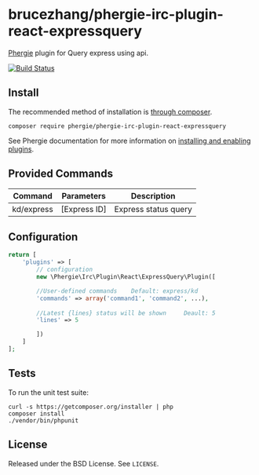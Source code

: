 # brucezhang/phergie-irc-plugin-react-expressquery

[Phergie](http://github.com/phergie/phergie-irc-bot-react/) plugin for Query express using api.

[![Build Status](https://secure.travis-ci.org/brucezhang/phergie-irc-plugin-react-expressquery.png?branch=master)](http://travis-ci.org/brucezhang/phergie-irc-plugin-react-expressquery)

## Install

The recommended method of installation is [through composer](http://getcomposer.org).

`composer require phergie/phergie-irc-plugin-react-expressquery`

See Phergie documentation for more information on
[installing and enabling plugins](https://github.com/phergie/phergie-irc-bot-react/wiki/Usage#plugins).

## Provided Commands

| Command    | Parameters        | Description           |
|:----------:|-------------------|-----------------------|
| kd/express |   [Express ID]    | Express status query  |
## Configuration

```php
return [
    'plugins' => [
        // configuration
        new \Phergie\Irc\Plugin\React\ExpressQuery\Plugin([

		//User-defined commands    Default: express/kd
		'commands' => array('command1', 'command2', ...),
		
		//Latest {lines} status will be shown     Deault: 5
		'lines' => 5

        ])
    ]
];
```

## Tests

To run the unit test suite:

```
curl -s https://getcomposer.org/installer | php
composer install
./vendor/bin/phpunit
```

## License

Released under the BSD License. See `LICENSE`.
